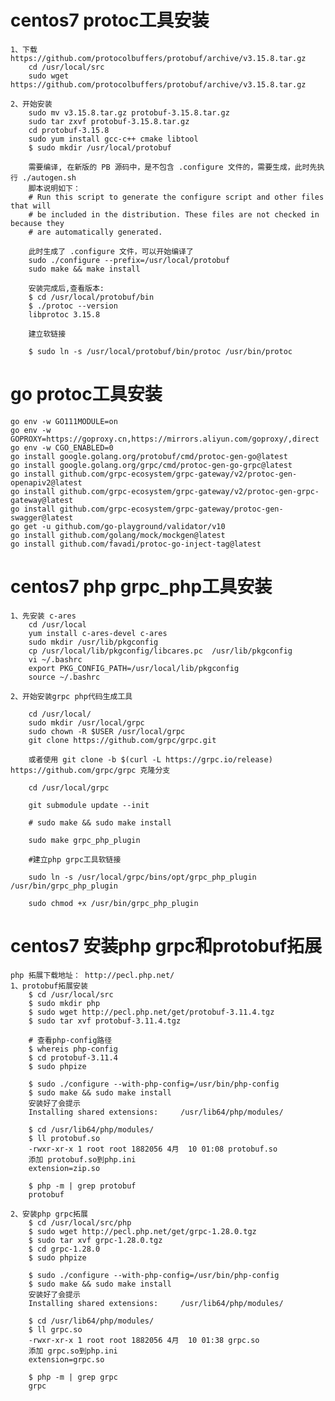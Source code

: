 # centos7 protoc工具安装

    1、下载https://github.com/protocolbuffers/protobuf/archive/v3.15.8.tar.gz
        cd /usr/local/src
        sudo wget https://github.com/protocolbuffers/protobuf/archive/v3.15.8.tar.gz
    
    2、开始安装
        sudo mv v3.15.8.tar.gz protobuf-3.15.8.tar.gz
        sudo tar zxvf protobuf-3.15.8.tar.gz
        cd protobuf-3.15.8
        sudo yum install gcc-c++ cmake libtool
        $ sudo mkdir /usr/local/protobuf

        需要编译, 在新版的 PB 源码中，是不包含 .configure 文件的，需要生成，此时先执行 ./autogen.sh 
        脚本说明如下：
        # Run this script to generate the configure script and other files that will
        # be included in the distribution. These files are not checked in because they
        # are automatically generated.

        此时生成了 .configure 文件，可以开始编译了
        sudo ./configure --prefix=/usr/local/protobuf
        sudo make && make install

        安装完成后,查看版本:
        $ cd /usr/local/protobuf/bin
        $ ./protoc --version
        libprotoc 3.15.8
        
        建立软链接
        
        $ sudo ln -s /usr/local/protobuf/bin/protoc /usr/bin/protoc

# go protoc工具安装

    go env -w GO111MODULE=on
    go env -w GOPROXY=https://goproxy.cn,https://mirrors.aliyun.com/goproxy/,direct
    go env -w CGO_ENABLED=0
    go install google.golang.org/protobuf/cmd/protoc-gen-go@latest
    go install google.golang.org/grpc/cmd/protoc-gen-go-grpc@latest
    go install github.com/grpc-ecosystem/grpc-gateway/v2/protoc-gen-openapiv2@latest
    go install github.com/grpc-ecosystem/grpc-gateway/v2/protoc-gen-grpc-gateway@latest
    go install github.com/grpc-ecosystem/grpc-gateway/protoc-gen-swagger@latest
    go get -u github.com/go-playground/validator/v10
    go install github.com/golang/mock/mockgen@latest
    go install github.com/favadi/protoc-go-inject-tag@latest

# centos7 php grpc_php工具安装

    1、先安装 c-ares
        cd /usr/local
        yum install c-ares-devel c-ares
        sudo mkdir /usr/lib/pkgconfig
        cp /usr/local/lib/pkgconfig/libcares.pc  /usr/lib/pkgconfig
        vi ~/.bashrc
        export PKG_CONFIG_PATH=/usr/local/lib/pkgconfig
        source ~/.bashrc

    2、开始安装grpc php代码生成工具

        cd /usr/local/
        sudo mkdir /usr/local/grpc
        sudo chown -R $USER /usr/local/grpc
        git clone https://github.com/grpc/grpc.git

        或者使用 git clone -b $(curl -L https://grpc.io/release) https://github.com/grpc/grpc 克隆分支

        cd /usr/local/grpc

        git submodule update --init

        # sudo make && sudo make install
        
        sudo make grpc_php_plugin

        #建立php grpc工具软链接

        sudo ln -s /usr/local/grpc/bins/opt/grpc_php_plugin /usr/bin/grpc_php_plugin
        
        sudo chmod +x /usr/bin/grpc_php_plugin

# centos7 安装php grpc和protobuf拓展
    
    php 拓展下载地址： http://pecl.php.net/
    1、protobuf拓展安装
        $ cd /usr/local/src
        $ sudo mkdir php
        $ sudo wget http://pecl.php.net/get/protobuf-3.11.4.tgz
        $ sudo tar xvf protobuf-3.11.4.tgz

        # 查看php-config路径
        $ whereis php-config
        $ cd protobuf-3.11.4
        $ sudo phpize

        $ sudo ./configure --with-php-config=/usr/bin/php-config
        $ sudo make && sudo make install
        安装好了会提示
        Installing shared extensions:     /usr/lib64/php/modules/

        $ cd /usr/lib64/php/modules/
        $ ll protobuf.so
        -rwxr-xr-x 1 root root 1882056 4月  10 01:08 protobuf.so
        添加 protobuf.so到php.ini
        extension=zip.so

        $ php -m | grep protobuf
        protobuf

    2、安装php grpc拓展
        $ cd /usr/local/src/php
        $ sudo wget http://pecl.php.net/get/grpc-1.28.0.tgz
        $ sudo tar xvf grpc-1.28.0.tgz
        $ cd grpc-1.28.0
        $ sudo phpize
        
        $ sudo ./configure --with-php-config=/usr/bin/php-config
        $ sudo make && sudo make install
        安装好了会提示
        Installing shared extensions:     /usr/lib64/php/modules/

        $ cd /usr/lib64/php/modules/
        $ ll grpc.so
        -rwxr-xr-x 1 root root 1882056 4月  10 01:38 grpc.so
        添加 grpc.so到php.ini
        extension=grpc.so

        $ php -m | grep grpc
        grpc
